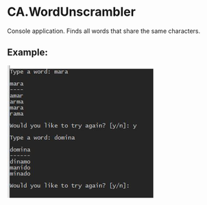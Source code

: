 # CA.WordUnscrambler
Console application. Finds all words that share the same characters.

## Example:
<img src="./Capture.JPG">
